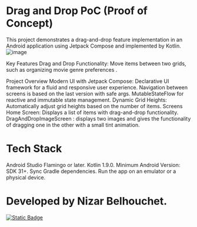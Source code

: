 # Drag and Drop PoC (Proof of Concept)

This project demonstrates a drag-and-drop feature implementation in an Android application using Jetpack Compose and implemented by Kotlin.
![image](https://github.com/user-attachments/assets/24a36c9f-efc9-42f3-9a6a-16872eec355e)

Key Features
Drag and Drop Functionality: Move items between two grids, such as organizing movie genre preferences .

Project Overview
Modern UI with Jetpack Compose: Declarative UI framework for a fluid and responsive user experience.
Navigation between screens is based on the last version with safe args.
MutableStateFlow for reactive and immutable state management.
Dynamic Grid Heights: Automatically adjust grid heights based on the number of items.
Screens
Home Screen: Displays a list of items with drag-and-drop functionality.
DragAndDropImageScreen : displays two images and gives the functionality of dragging one in the other with a small tint animation. 


# Tech Stack
Android Studio Flamingo or later.
Kotlin 1.9.0.
Minimum Android Version: SDK 31+.
Sync Gradle dependencies.
Run the app on an emulator or a physical device.

  # Developed by Nizar Belhouchet.
  [![Static Badge](https://img.shields.io/badge/Linkedin%20-%20blue)](https://www.linkedin.com/in/nizar-belhouchet-7900022a3/)








